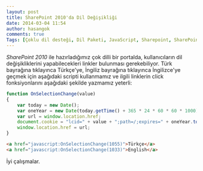```yaml
---
layout: post
title: SharePoint 2010'da Dil Değişikliği
date: 2014-03-04 11:54
author: hasangok
comments: true
Tags: [Çoklu dil desteği, Dil Paketi, JavaScript, Sharepoint, SharePoint]
---
```

*SharePoint 2010* ile hazırladığımız çok dilli bir portalda, kullanıcıların dil değişikliklerini yapabilecekleri linkler bulunması gerekebiliyor. Türk bayrağına tıklayınca Türkçe'ye, İngiliz bayrağına tıklayınca İngilizce'ye geçmek için aşağıdaki scripti kullanmamız ve ilgili linklerin click fonksiyonlarını aşağıdaki şekilde yazmamız yeterli:

```javascript
function OnSelectionChange(value)
{ 
	var today = new Date();
	var oneYear = new Date(today.getTime() + 365 * 24 * 60 * 60 * 1000);
	var url = window.location.href;
	document.cookie = "lcid=" + value + ";path=/;expires=" + oneYear.toGMTString();
	window.location.href = url;
}
```
```html
<a href="javascript:OnSelectionChange(1055)">Türkçe</a>
<a href="javascript:OnSelectionChange(1033)">English</a>
```
İyi çalışmalar.
